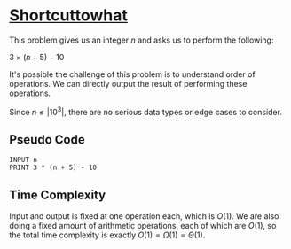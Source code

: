 # [Shortcuttowhat]("https://open.kattis.com/problems/shortcuttowhat")

This problem gives us an integer $n$ and asks us to perform the following:

$3 \times (n + 5) - 10$

It's possible the challenge of this problem is to understand order of operations. We can directly output the result of performing these operations.

Since $n \leq |10^3|$, there are no serious data types or edge cases to consider.

## Pseudo Code
```
INPUT n
PRINT 3 * (n + 5) - 10
```

## Time Complexity
Input and output is fixed at one operation each, which is $O(1)$. We are also doing a fixed amount of arithmetic operations, each of which are $O(1)$, so the total time complexity is exactly $O(1) = \Omega(1) = \Theta(1)$.
